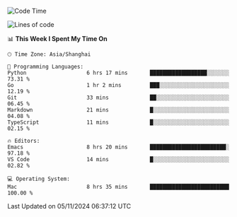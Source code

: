 <!--START_SECTION:waka-->
![Code Time](http://img.shields.io/badge/Code%20Time-2%2C267%20hrs%2042%20mins-blue)

![Lines of code](https://img.shields.io/badge/From%20Hello%20World%20I%27ve%20Written-308.1%20thousand%20lines%20of%20code-blue)

📊 **This Week I Spent My Time On** 

```text
🕑︎ Time Zone: Asia/Shanghai

💬 Programming Languages: 
Python                   6 hrs 17 mins       ██████████████████░░░░░░░   73.31 % 
Go                       1 hr 2 mins         ███░░░░░░░░░░░░░░░░░░░░░░   12.19 % 
Git                      33 mins             ██░░░░░░░░░░░░░░░░░░░░░░░   06.45 % 
Markdown                 21 mins             █░░░░░░░░░░░░░░░░░░░░░░░░   04.08 % 
TypeScript               11 mins             █░░░░░░░░░░░░░░░░░░░░░░░░   02.15 % 

🔥 Editors: 
Emacs                    8 hrs 20 mins       ████████████████████████░   97.18 % 
VS Code                  14 mins             █░░░░░░░░░░░░░░░░░░░░░░░░   02.82 % 

💻 Operating System: 
Mac                      8 hrs 35 mins       █████████████████████████   100.00 % 
```


 Last Updated on 05/11/2024 06:37:12 UTC
<!--END_SECTION:waka-->
